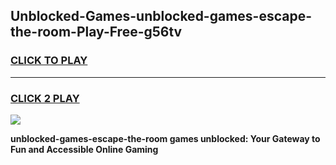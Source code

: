 
## Unblocked-Games-unblocked-games-escape-the-room-Play-Free-g56tv
<h3>
<a href="https://premium76.site?title=unblocked-games-escape-the-room&ref=18A1">CLICK TO PLAY</a></h3>
<hr>

<h3>
<a href="https://premium76.site?title=unblocked-games-escape-the-room&ref=18A1">CLICK 2 PLAY</a>
  
</h3>

<a href="https://premium76.site?title=unblocked-games-escape-the-room&ref=18A1"><img src="https://clearcache.store/games.png"></a>


**unblocked-games-escape-the-room games unblocked: Your Gateway to Fun and Accessible Online Gaming**
